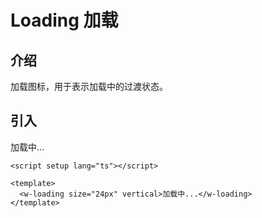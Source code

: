 # Loading 加载
## 介绍
加载图标，用于表示加载中的过渡状态。
## 引入

<w-loading size="24px" vertical>加载中...</w-loading>

```vue
<script setup lang="ts"></script>

<template>
  <w-loading size="24px" vertical>加载中...</w-loading>
</template>
```
